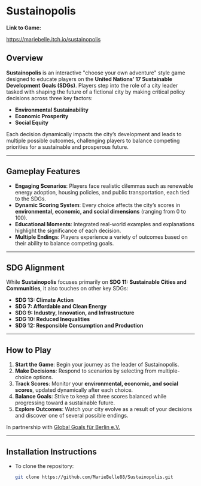# Sustainopolis  

**Link to Game:**

https://mariebelle.itch.io/sustainopolis

## **Overview**  
**Sustainopolis** is an interactive "choose your own adventure" style game designed to educate players on the **United Nations’ 17 Sustainable Development Goals (SDGs)**. Players step into the role of a city leader tasked with shaping the future of a fictional city by making critical policy decisions across three key factors:  

- **Environmental Sustainability**  
- **Economic Prosperity**  
- **Social Equity**  

Each decision dynamically impacts the city’s development and leads to multiple possible outcomes, challenging players to balance competing priorities for a sustainable and prosperous future.  

---

## **Gameplay Features**  
- **Engaging Scenarios**: Players face realistic dilemmas such as renewable energy adoption, housing policies, and public transportation, each tied to the SDGs.  
- **Dynamic Scoring System**: Every choice affects the city’s scores in **environmental, economic, and social dimensions** (ranging from 0 to 100).  
- **Educational Moments**: Integrated real-world examples and explanations highlight the significance of each decision.  
- **Multiple Endings**: Players experience a variety of outcomes based on their ability to balance competing goals.  

---

## **SDG Alignment**  
While **Sustainopolis** focuses primarily on **SDG 11: Sustainable Cities and Communities**, it also touches on other key SDGs:  
- **SDG 13: Climate Action**  
- **SDG 7: Affordable and Clean Energy**  
- **SDG 9: Industry, Innovation, and Infrastructure**  
- **SDG 10: Reduced Inequalities**  
- **SDG 12: Responsible Consumption and Production**  

---

## **How to Play**  
1. **Start the Game**: Begin your journey as the leader of Sustainopolis.  
2. **Make Decisions**: Respond to scenarios by selecting from multiple-choice options.  
3. **Track Scores**: Monitor your **environmental, economic, and social scores**, updated dynamically after each choice.  
4. **Balance Goals**: Strive to keep all three scores balanced while progressing toward a sustainable future.  
5. **Explore Outcomes**: Watch your city evolve as a result of your decisions and discover one of several possible endings.  


In partnership with [Global Goals für Berlin e.V.](https://globalgoalsberlin.de/)

---

## **Installation Instructions**
- To clone the repository:  
   ```bash
   git clone https://github.com/MarieBelle88/Sustainopolis.git
